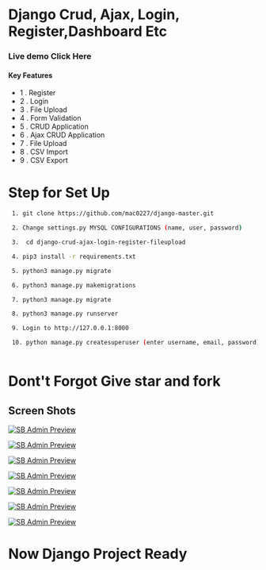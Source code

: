 # Django Crud, Ajax, Login, Register,Dashboard Etc

### Live demo Click Here

#### Key Features

- 1 . Register
- 2 . Login
- 3 . File Upload
- 4 . Form Validation
- 5 . CRUD Application
- 6 . Ajax CRUD Application
- 7 . File Upload
- 8 . CSV Import
- 9 . CSV Export

# Step for Set Up

```sh
 1. git clone https://github.com/mac0227/django-master.git

 2. Change settings.py MYSQL CONFIGURATIONS (name, user, password)

 3.  cd django-crud-ajax-login-register-fileupload

 4. pip3 install -r requirements.txt

 5. python3 manage.py migrate

 6. python3 manage.py makemigrations

 7. python3 manage.py migrate

 8. python3 manage.py runserver

 9. Login to http://127.0.0.1:8000

 10. python manage.py createsuperuser (enter username, email, password)



```

# Dont't Forgot Give star and fork

## Screen Shots

[![SB Admin Preview](https://github.com/mac0227/django-master/blob/master/screen_shots/2.png)](https://github.com/mac0227/django-master/)

[![SB Admin Preview](https://github.com/mac0227/django-master/blob/master/screen_shots/3.png)](https://github.com/mac0227/django-master/)

[![SB Admin Preview](https://github.com/mac0227/django-master/blob/master/screen_shots/4.png)](https://github.com/mac0227/django-master/)

[![SB Admin Preview](https://github.com/mac0227/django-master/blob/master/screen_shots/5.png)](https://github.com/mac0227/django-master/)

[![SB Admin Preview](https://github.com/mac0227/django-master/blob/master/screen_shots/6.png)](https://github.com/mac0227/django-master/)

[![SB Admin Preview](https://github.com/mac0227/django-master/blob/master/screen_shots/7.png)](https://github.com/mac0227/django-master/)

[![SB Admin Preview](https://github.com/mac0227/django-master/blob/master/screen_shots/8.png)](https://github.com/mac0227/django-master/)

# Now Django Project Ready
